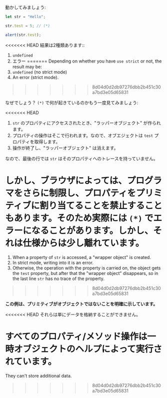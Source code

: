 
動かしてみましょう:

```js run
let str = "Hello";

str.test = 5; // (*)

alert(str.test);
```

<<<<<<< HEAD
結果は2種類あります::
1. `undefined`
2. エラー
=======
Depending on whether you have `use strict` or not, the result may be:
1. `undefined` (no strict mode)
2. An error (strict mode).
>>>>>>> 8d04d0d2db97276dbb2b451c30a7bd3e05d65831

なぜでしょう？ `(*)` で何が起きているのかもう一度見てみましょう:

<<<<<<< HEAD
1. `str` のプロパティにアクセスされたとき、"ラッパーオブジェクト" が作られます。
2. プロパティの操作はそこで行われます。なので、オブエジェクトは `test`  プロパティを取得します。
3. 操作が終了し、"ラッパーオブジェクト" は消えます。

なので、最後の行では `str` はそのプロパティへのトレースを持っていません。

しかし、ブラウザによっては、プログラマをさらに制限し、プロパティをプリミティブに割り当てることを禁止することもあります。そのため実際には `(*)` でエラーになることがあります。しかし、それは仕様からは少し離れています。
=======
1. When a property of `str` is accessed, a "wrapper object" is created.
2. In strict mode, writing into it is an error.
3. Otherwise, the operation with the property is carried on, the object gets the `test` property, but after that the "wrapper object" disappears, so in the last line `str` has no trace of the property.
>>>>>>> 8d04d0d2db97276dbb2b451c30a7bd3e05d65831

**この例は、プリミティブがオブジェクトではないことを明確に示しています。**

<<<<<<< HEAD
それらは単にデータを格納することができません。

すべてのプロパティ/メソッド操作は一時オブジェクトのヘルプによって実行されています。
=======
They can't store additional data.
>>>>>>> 8d04d0d2db97276dbb2b451c30a7bd3e05d65831
